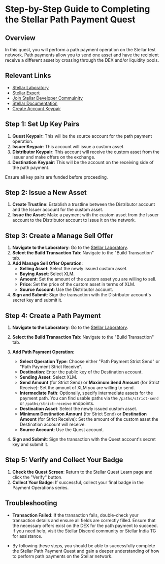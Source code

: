 # Step-by-Step Guide to Completing the Stellar Path Payment Quest

## Overview
In this quest, you will perform a path payment operation on the Stellar test network. Path payments allow you to send one asset and have the recipient receive a different asset by crossing through the DEX and/or liquidity pools.

## Relevant Links
- [Stellar Laboratory](https://www.stellar.org/laboratory/)
- [Stellar Expert](https://stellar.expert/)
- [Join Stellar Developer Commuinity](https://discord.com/invite/stellardev)
- [Stellar Documentation](https://developers.stellar.org/docs/)
- [Create Account Keypair](https://lab.stellar.org/account/create)

## Step 1: Set Up Key Pairs
1. **Quest Keypair**: This will be the source account for the path payment operation.
2. **Issuer Keypair**: This account will issue a custom asset.
3. **Distributor Keypair**: This account will receive the custom asset from the issuer and make offers on the exchange.
4. **Destination Keypair**: This will be the account on the receiving side of the path payment.

Ensure all key pairs are funded before proceeding.

## Step 2: Issue a New Asset
1. **Create Trustline**: Establish a trustline between the Distributor account and the Issuer account for the custom asset.
2. **Issue the Asset**: Make a payment with the custom asset from the Issuer account to the Distributor account to issue it on the network.

## Step 3: Create a Manage Sell Offer
1. **Navigate to the Laboratory**: Go to the [Stellar Laboratory](https://www.stellar.org/laboratory/).
2. **Select the Build Transaction Tab**: Navigate to the "Build Transaction" tab.
3. **Add Manage Sell Offer Operation**:
   - **Selling Asset**: Select the newly issued custom asset.
   - **Buying Asset**: Select XLM.
   - **Amount**: Set the amount of the custom asset you are willing to sell.
   - **Price**: Set the price of the custom asset in terms of XLM.
   - **Source Account**: Use the Distributor account.
4. **Sign and Submit**: Sign the transaction with the Distributor account's secret key and submit it.

## Step 4: Create a Path Payment
1. **Navigate to the Laboratory**: Go to the [Stellar Laboratory](https://www.stellar.org/laboratory/).
2. **Select the Build Transaction Tab**: Navigate to the "Build Transaction" tab.
3. **Add Path Payment Operation**:
   - **Select Operation Type**: Choose either "Path Payment Strict Send" or "Path Payment Strict Receive".
   - **Destination**: Enter the public key of the Destination account.
   - **Sending Asset**: Select XLM.
   - **Send Amount** (for Strict Send) or **Maximum Send Amount** (for Strict Receive): Set the amount of XLM you are willing to send.
   - **Intermediate Path**: Optionally, specify intermediate assets for the payment path. You can find usable paths via the `/paths/strict-send` or `/paths/strict-receive` endpoints.
   - **Destination Asset**: Select the newly issued custom asset.
   - **Minimum Destination Amount** (for Strict Send) or **Destination Amount** (for Strict Receive): Set the amount of the custom asset the Destination account will receive.
   - **Source Account**: Use the Quest account.

4. **Sign and Submit**: Sign the transaction with the Quest account's secret key and submit it.

## Step 5: Verify and Collect Your Badge
1. **Check the Quest Screen**: Return to the Stellar Quest Learn page and click the "Verify" button.
2. **Collect Your Badge**: If successful, collect your final badge in the Payment Operations series.

## Troubleshooting
- **Transaction Failed**: If the transaction fails, double-check your transaction details and ensure all fields are correctly filled. Ensure that the necessary offers exist on the DEX for the path payment to succeed. If you need help, visit the Stellar Discord community or Stellar India TG for assistance.

- By following these steps, you should be able to successfully complete the Stellar Path Payment Quest and gain a deeper understanding of how to perform path payments on the Stellar network.
